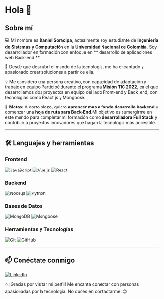 # Hola 👋

## Sobre mí

💻 Mi nombre es **Daniel Soracipa**, actualmente soy estudiante de **Ingeniería de Sistemas y Computación** en la **Universidad Nacional de Colombia**. Soy desarrollador en formación con enfoque en ** desarrollo de aplicaciones web Back-end **.

🚀 Desde que descubrí el mundo de la tecnología, me ha encantado y apasionado crear soluciones a partir de ella. 

💡 Me considero una persona creativo, con capacidad de adaptación y trabajo en equipo.Participé durante el programa **Misión TIC 2022**, en el que desarrollamos dos proyectos en equipo del lado Front-end y Back_end, con tecnologias como React js y Mongoose. 

🎯 **Metas:** A corto plazo, quiero **aprender mas a fondo desarrollo backend** y comenzar una **hoja de ruta para Back-End**.Mi objetivo es sumergirme en este mundo para completar mi formación como **desarrolladora Full Stack** y contribuir a proyectos innovadores que hagan la tecnología más accesible.


---


## 🛠 Lenguajes y herramientas

### **Frontend**
![JavaScript](https://img.shields.io/badge/JavaScript-F7DF1E?style=for-the-badge&logo=javascript&logoColor=black)
![Vue.js](https://img.shields.io/badge/Vue.js-4FC08D?style=for-the-badge&logo=vue.js&logoColor=white)
![React](https://img.shields.io/badge/React-61DAFB?style=for-the-badge&logo=react&logoColor=black)

### **Backend**
![Node.js](https://img.shields.io/badge/Node.js-339933?style=for-the-badge&logo=node.js&logoColor=white)
![Python](https://img.shields.io/badge/Python-3776AB?style=for-the-badge&logo=python&logoColor=white)

### **Bases de Datos**
![MongoDB](https://img.shields.io/badge/MongoDB-47A248?style=for-the-badge&logo=mongodb&logoColor=white)
![Mongoose](https://img.shields.io/badge/Mongoose-880000?style=for-the-badge&logo=mongoose&logoColor=white)

### **Herramientas y Tecnologías**
![Git](https://img.shields.io/badge/Git-F05032?style=for-the-badge&logo=git&logoColor=white)
![GitHub](https://img.shields.io/badge/GitHub-181717?style=for-the-badge&logo=github&logoColor=white)

---

## 📫 Conéctate conmigo
[![LinkedIn](https://img.shields.io/badge/LinkedIn-0A66C2?style=for-the-badge&logo=linkedin&logoColor=white)](https://www.linkedin.com/)



⭐ ¡Gracias por visitar mi perfil! Me encanta conectar con personas apasionadas por la tecnología. No dudes en contactarme. 😊
